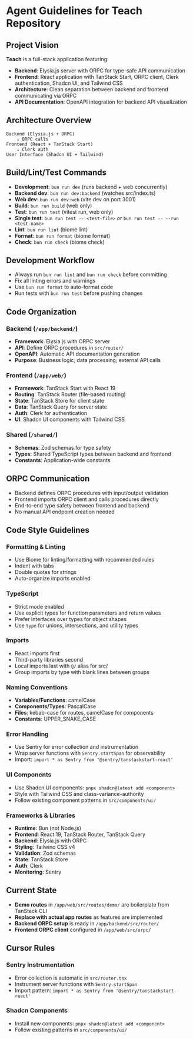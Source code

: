 # Agent Guidelines for Teach Repository

## Project Vision
**Teach** is a full-stack application featuring:
- **Backend**: Elysia.js server with ORPC for type-safe API communication
- **Frontend**: React application with TanStack Start, ORPC client, Clerk authentication, Shadcn UI, and Tailwind CSS
- **Architecture**: Clean separation between backend and frontend communicating via ORPC
- **API Documentation**: OpenAPI integration for backend API visualization

## Architecture Overview
```
Backend (Elysia.js + ORPC)
    ↓ ORPC calls
Frontend (React + TanStack Start)
    ↓ Clerk auth
User Interface (Shadcn UI + Tailwind)
```

## Build/Lint/Test Commands
- **Development**: `bun run dev` (runs backend + web concurrently)
- **Backend dev**: `bun run dev:backend` (watches src/index.ts)
- **Web dev**: `bun run dev:web` (vite dev on port 3001)
- **Build**: `bun run build` (web only)
- **Test**: `bun run test` (vitest run, web only)
- **Single test**: `bun run test -- <test-file>` or `bun run test -- --run <test-name>`
- **Lint**: `bun run lint` (biome lint)
- **Format**: `bun run format` (biome format)
- **Check**: `bun run check` (biome check)

## Development Workflow
- Always run `bun run lint` and `bun run check` before committing
- Fix all linting errors and warnings
- Use `bun run format` to auto-format code
- Run tests with `bun run test` before pushing changes

## Code Organization
### Backend (`/app/backend/`)
- **Framework**: Elysia.js with ORPC server
- **API**: Define ORPC procedures in `src/router/`
- **OpenAPI**: Automatic API documentation generation
- **Purpose**: Business logic, data processing, external API calls

### Frontend (`/app/web/`)
- **Framework**: TanStack Start with React 19
- **Routing**: TanStack Router (file-based routing)
- **State**: TanStack Store for client state
- **Data**: TanStack Query for server state
- **Auth**: Clerk for authentication
- **UI**: Shadcn UI components with Tailwind CSS

### Shared (`/shared/`)
- **Schemas**: Zod schemas for type safety
- **Types**: Shared TypeScript types between backend and frontend
- **Constants**: Application-wide constants

## ORPC Communication
- Backend defines ORPC procedures with input/output validation
- Frontend imports ORPC client and calls procedures directly
- End-to-end type safety between frontend and backend
- No manual API endpoint creation needed

## Code Style Guidelines
### Formatting & Linting
- Use Biome for linting/formatting with recommended rules
- Indent with tabs
- Double quotes for strings
- Auto-organize imports enabled

### TypeScript
- Strict mode enabled
- Use explicit types for function parameters and return values
- Prefer interfaces over types for object shapes
- Use `type` for unions, intersections, and utility types

### Imports
- React imports first
- Third-party libraries second
- Local imports last with `@/` alias for src/
- Group imports by type with blank lines between groups

### Naming Conventions
- **Variables/Functions**: camelCase
- **Components/Types**: PascalCase
- **Files**: kebab-case for routes, camelCase for components
- **Constants**: UPPER_SNAKE_CASE

### Error Handling
- Use Sentry for error collection and instrumentation
- Wrap server functions with `Sentry.startSpan` for observability
- Import: `import * as Sentry from '@sentry/tanstackstart-react'`

### UI Components
- Use Shadcn UI components: `pnpx shadcn@latest add <component>`
- Style with Tailwind CSS and class-variance-authority
- Follow existing component patterns in `src/components/ui/`

### Frameworks & Libraries
- **Runtime**: Bun (not Node.js)
- **Frontend**: React 19, TanStack Router, TanStack Query
- **Backend**: Elysia.js with ORPC
- **Styling**: Tailwind CSS v4
- **Validation**: Zod schemas
- **State**: TanStack Store
- **Auth**: Clerk
- **Monitoring**: Sentry

## Current State
- **Demo routes** in `/app/web/src/routes/demo/` are boilerplate from TanStack CLI
- **Replace with actual app routes** as features are implemented
- **Backend ORPC setup** is ready in `/app/backend/src/router/`
- **Frontend ORPC client** configured in `/app/web/src/orpc/`

## Cursor Rules
### Sentry Instrumentation
- Error collection is automatic in `src/router.tsx`
- Instrument server functions with `Sentry.startSpan`
- Import pattern: `import * as Sentry from '@sentry/tanstackstart-react'`

### Shadcn Components
- Install new components: `pnpx shadcn@latest add <component>`
- Follow existing patterns in `src/components/ui/`